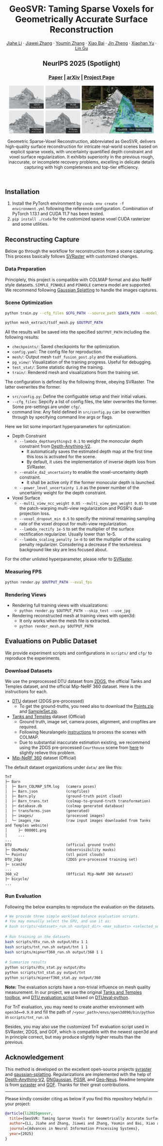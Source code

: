 <p align="center">

<h1 align="center">GeoSVR: Taming Sparse Voxels for Geometrically Accurate Surface Reconstruction</h1>
  <p align="center">
    <a href="https://fictionarry.github.io/" target="_blank">Jiahe Li</a>
    ·
    <a href="https://jiaw-z.github.io/" target="_blank">Jiawei Zhang</a>
    ·
    <a href="https://youmi-zym.github.io/" target="_blank">Youmin Zhang</a>
    ·
    <a href="https://scholar.google.com/citations?user=k6l1vZIAAAAJ&hl=en" target="_blank">Xiao Bai</a>
    ·
    <a href="https://openreview.net/profile?id=~Jin_Zheng1" target="_blank">Jin Zheng</a>
    ·
    <a href="https://xiaohanyu-gu.github.io/" target="_blank">Xiaohan Yu</a>
    ·
    <a href="https://sites.google.com/view/linguedu/home" target="_blank">Lin Gu</a>
  </p>

<h2 align="center">NeurIPS 2025 (Spotlight)</h2>

<h3 align="center"><a href="" target="_blank">Paper</a> | <a href="" target="_blank">arXiv</a> | <a href="https://fictionarry.github.io/GeoSVR-project/" target="_blank">Project Page</a>  </h3>
  <div align="center"></div>
</p>

<p align="center">
  <a href="">
    <img src="./asset/teaser.jpg" alt="teaser" width="95%">
  </a>
</p>

<p align="center">
Geometric Sparse-Voxel Reconstruction, abbreviated as GeoSVR, delivers high-quality surface reconstruction for intricate real-world scenes based on explicit sparse voxels, with uncertainty quantified depth constraint and voxel surface regularization. It exhibits superiority in the previous rough, inaccurate, or incomplete recovery problems, excelling in delicate details capturing with high completeness and top-tier efficiency.</p>
<br>

<!-- # GeoSVR: Taming Sparse Voxels for Geometrically Accurate Surface Reconstruction


![teaser](./asset/teaser.jpg)

### [Project](https://svraster.github.io) | [Paper](https://svraster.github.io) | [Arxiv](https://arxiv.org/abs/2412.04459) | [Demo Video](./notebooks/)

This is the official repository for our NeurIPS 2025 Spotlight paper **GeoSVR: Taming Sparse Voxels for Geometrically Accurate Surface Reconstruction** -->

## Installation

1. Install the PyTorch environment by `conda env create -f environment.yml` following the reference configuration. Combination of PyTorch 1.13.1 and CUDA 11.7 has been tested. 
2. `pip install ./cuda` for the customized sparse voxel CUDA rasterizer and some utilities.

## Reconstructing Capture

Below go through the workflow for reconstruction from a scene capturing. This process basically follows [SVRaster](https://github.com/NVlabs/svraster) with customized changes.

### Data Preparation

Principlely, this project is compatible with COLMAP format and also NeRF style datasets.  `SIMPLE_PINHOLE` and `PINHOLE` camera model are supported. We recommend following [Gaussian Splatting](https://github.com/graphdeco-inria/gaussian-splatting?tab=readme-ov-file#processing-your-own-scenes) to handle the images captures.

### Scene Optimization

```bash
python train.py --cfg_files $CFG_PATH --source_path $DATA_PATH --model_path $OUTPUT_PATH
```

```bash
python mesh_extract/tsdf_mesh.py $OUTPUT_PATH
```

All the results will be saved into the specified `$OUTPUT_PATH` including the following results:

- `checkpoints/`: Saved checkpoints for the optimization.
- `config.yaml`: The config file for reproduction.
- `mesh/`: Output mesh `tsdf_fusion_post.ply` and the evaluations.
- `pg_view/`: Visualization of the training progress. Useful for debugging.
- `test_stat/`: Some statistic during the training.
- `train/`: Rendered mesh and visualizations from the training set.

The configuration is defined by the following three, obeying SVRaster. The latter overwrites the former.

- `src/config.py`: Define the configuable setup and their initial values.
- `--cfg_files`: Sepcify a list of config files, the later overwrites the former. Some pre-settings are under `cfg/`.
- command line: Any field defined in `src/config.py` can be overwritten through by specifying command line args or flags.

Here we list some important hyperparameters for optimization:

- Depth Constraint
  - `--lambda_depthanythingv2 0.1` to weight the monocular depth constraint from [Depth-Anything-V2](https://github.com/DepthAnything/Depth-Anything-V2).
    - It automatically saves the estimated depth map at the first time this loss is activated for the scene.
    - By default, it uses the implementation of inverse depth loss from SVRaster.
  - `--enable_da2_uncertainty` to enable the voxel-uncertainty depth constraint. 
    - It shall be active only if the former monocular depth is launched. 
  - `--power_level_uncertainty 1.0` as the power number of the uncertainty weight for the depth constraint. 
- Voxel Surface
  - `--multi_view_ncc_weight 0.05 --multi_view_geo_weight 0.01` to use the patch-warping multi-view regularization and PGSR's dual-projection loss.
  - `--voxel_dropout_min 0.5` to specify the minimal remaining sampling rate of the voxel dropout for multi-view regularization.
  - `--lambda_rectify 1e-5` to set the multiplier of the surface rectification regularizer.  Usually lower than 1e-5.
  - `--lambda_scaling_penalty 1e-6` to set the multiplier of the scaling penalty regularizer. Considering a decrease if the textureless background like sky are less focused about. 

For the other unlisted hyperparameter, please refer to [SVRaster](https://github.com/NVlabs/svraster).

### Measuring FPS

```bash
python render.py $OUTPUT_PATH --eval_fps
```

### Rendering Views

- Rendering full training views with visualizations:
  - `python render.py $OUTPUT_PATH --skip_test --use_jpg`
- Rendering reconstructed mesh at training views with open3d:
  - It only works when the mesh file is extracted. 
  - `python render_mesh.py $OUTPUT_PATH`

## Evaluations on Public Dataset

We provide experiment scripts and configurations in `scripts/` and `cfg/` to reproduce the experiments. 

### Download Datasets

We use the preprocessed DTU dataset from [2DGS](https://github.com/hbb1/2d-gaussian-splatting?tab=readme-ov-file#quick-examples), the official Tanks and Temples dataset, and the official Mip-NeRF 360 dataset. Here is the instructions for each.

- [DTU](https://drive.google.com/file/d/1ODiOu72tAGPTnhVn0cFZ9MvymDgcoHxQ/view?usp=drive_link) dataset (2DGS pre-processed)
  - To get the ground-truths, you need also to download the [Points.zip](http://roboimagedata2.compute.dtu.dk/data/MVS/Points.zip) and [SampleSet.zip](http://roboimagedata2.compute.dtu.dk/data/MVS/SampleSet.zip).
- [Tanks and Temples](https://www.tanksandtemples.org/download/) dataset (Official)
  - Ground truth, image set, camera poses, alignment, and cropfiles are required.
  - Following Neuralangelo [instructions](https://github.com/NVlabs/neuralangelo/blob/main/DATA_PROCESSING.md#tanks-and-temples-dataset) to process the scenes with COLMAP.
  - Due to substantial inaccurate estimation existing, we recommend using the 2DGS pre-processed `Courthouse` scene from [here](https://huggingface.co/datasets/ZehaoYu/gaussian-opacity-fields/tree/main) to slightly relieve this problem.
- [Mip-NeRF 360](https://jonbarron.info/mipnerf360/) dataset (Official)

The default dataset organizations under `data/` are like this:

```
TnT
├─ Barn
│  ├─ Barn_COLMAP_SfM.log   (camera poses)
│  ├─ Barn.json             (cropfiles)
│  ├─ Barn.ply              (ground-truth point cloud)
│  ├─ Barn_trans.txt        (colmap-to-ground-truth transformation)
│  ├─ database.db           (colmap generated database)
│  ├─ transforms.json       (generated)
│  ├─ images/               (processed images)
│  └─ images_raw            (raw input images downloaded from Tanks and Temples website)
│     ├─ 000001.png
│     ...
...
DTU                         (official ground truth)
├─ ObsMask/                 (observisibility masks)
└─ Points/                  (stl point clouds)
DTU_2dgs                    (2DGS pre-processed training set)
├─ scan24/
...
360_v2                      (Official Mip-NeRF 360 dataset)
├─ bicycle/
...
```

### Run Evaluation

Following the below examples to reproduce the evaluation on the datasets.

```bash
# We provide three simple workload balance evaluation scripts.
# You may manually select the GPU, and use it as:
# bash scripts/<dataset>_run.sh <output_dir> <max_subsets> <selected_subset> <other_args...>

# Run training on the datasets
bash scripts/dtu_run.sh output/dtu 1 1
bash scripts/tnt_run.sh output/tnt 1 1
bash scripts/mipnerf360_run.sh output/360 1 1

# Summarize results
python scripts/dtu_stat.py output/dtu
python scripts/tnt_stat.py output/tnt
python scripts/mipnerf360_stat.py output/360
```

**Note:** The evaluation scripts have a non-trivial influence on mesh quality measurement. In our project, we use the original [Tanks and Temples toolbox](https://github.com/isl-org/TanksAndTemples/tree/master/python_toolbox/evaluation), and [DTU evaluation script](https://github.com/hbb1/2d-gaussian-splatting/tree/main/scripts/eval_dtu) based on [DTUeval-python](https://github.com/jzhangbs/DTUeval-python). 

For TnT evaluation, you may need to create another environment with `open3d==0.9.0` and fill the path of `/<your_path>/envs/open3d090/bin/python` in `scripts/tnt_run.sh` 

Besides, you may also use the customized TnT evaluation script used in SVRaster, 2DGS, and GOF, which is compatible with the newest open3d and in principle correct, but may produce slightly higher results than the previous.

## Acknowledgement

This method is developed on the excellent open-source projects [svraster](https://github.com/NVlabs/svraster) and [gaussian-splatting](https://github.com/graphdeco-inria/gaussian-splatting). Regularizations are implemented with the help of [Depth-Anything-V2](https://github.com/DepthAnything/Depth-Anything-V2), [DNGaussian](https://github.com/Fictionarry/DNGaussian), [PGSR](https://github.com/zju3dv/PGSR), and [Geo-Neus](https://github.com/GhiXu/Geo-Neus). Readme template is from [svraster](https://github.com/NVlabs/svraster) and [GOF](https://github.com/autonomousvision/gaussian-opacity-fields). Thanks for their great contributions.

------

Please kindly consider citing as below if you find this repository helpful in your project:

```bibTeX
@article{li2025geosvr,
  title={GeoSVR: Taming Sparse Voxels for Geometrically Accurate Surface Reconstruction},
  author={Li, Jiahe and Zhang, Jiawei and Zhang, Youmin and Bai, Xiao and Zheng, Jin and Yu, Xiaohan and Gu, Lin},
  journal={Advances in Neural Information Processing Systems},
  year={2025}
}
```
